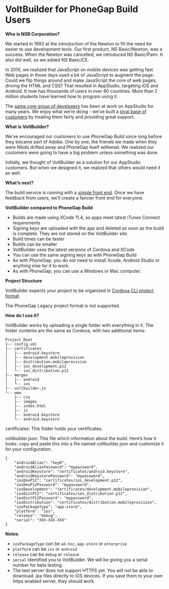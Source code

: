 # VoltBuilder for PhoneGap Build Users

**Who is NSB Corporation?**

We started in 1993 at the introduction of the Newton to fill the need for easier to use development tools. Our first product, NS Basic/Newton, was a success. When the Newton was cancelled, we introduced NS Basic/Palm. It also did well, so we added NS Basic/CE. 

In 2010, we realized that JavaScript on mobile devices was getting fast. Web pages in those days used a bit of JavaScript to augment the page: Could we flip things around and make JavaScript the core of web pages, driving the HTML and CSS? That resulted in AppStudio, targeting iOS and Android. It now has thousands of users in over 80 countries. More than 2 million students have learned how to program using it.

The [same core group of developers](https://www.nsbasic.com/app/team/) has been at work on AppStudio for many years. We enjoy what we’re doing - we’ve built a [loyal base of customers](https://www.nsbasic.com/app/kudos/) by treating them fairly and providing great support.

**What is VoltBuilder?**

We’ve encouraged our customers to use PhoneGap Build since long before they became part of Adobe. One by one, the friends we made when they were Nitobi drifted away and PhoneGap itself withered. We realized our customers were going to have a big problem unless something was done.

Initially, we thought of VoltBuilder as a solution for our AppStudio customers. But when we designed it, we realized that others would need it as well.

**What’s next?**

The build service is running with a [simple front end](http://99.237.86.51:22894/upload/helper.html). Once we have feedback from users, we’ll create a fancier front end for everyone.

**VoltBuilder compared to PhoneGap Build**

*   Builds are made using XCode 11.4, so apps meet latest iTunes Connect requirements
*   Signing keys are uploaded with the app and deleted as soon as the build is complete. They are not stored on the VoltBuilder site.
*   Build times can be faster
*   Builds can be smaller
*   VoltBuilder uses the latest versions of Cordova and XCode
*   You can use the same signing keys as with PhoneGap Build
*   As with PhoneGap, you do not need to install Xcode, Android Studio or anything else for it to work.
*   As with PhoneGap, you can use a Windows or Mac computer.

**Project Structure**

VoltBuilder expects your project to be organized in [Cordova CLI project format](http://docs.phonegap.com/phonegap-build/getting-started/app-project-structure/#cli-project).

The PhoneGap Legacy project format is not supported.

**How do I use it?**

VoltBuilder works by uploading a single folder with everything in it. The folder contents are the same as Cordova, with two additional items:
```
Project Root
├-- config.xml
├-- certificates
│   ├-- android.keystore
│   ├-- development.mobileprovision
│   ├-- distribution.mobileprovision
│   ├-- ios_development.p12
│   └-- ios_distribution.p12
├-- merges
│   ├-- android
│   └-- ios
├-- voltbuilder.js
└-- www
    ├-- css
    ├-- images
    ├-- index.html
    ├-- js
    ├-- android.keystore
    └-- android.keystore
```

certificates: This folder holds your certificates.

voltbuilder.json: This file which information about the build. Here’s how it looks: copy and paste this into a file named voltbuilder.json and customize it for your configuration.

```
{
    "androidAlias": "key0",
    "androidAliasPassword": "mypassword",
    "androidKeystore": "certificates/android.keystore",
    "androidKeystorePassword": "mypassword",
    "iosDevP12": "certificates/ios_development.p12",
    "iosDevP12Password": "mypassword",
    "iosDevelopment": "certificates/development.mobileprovision",
    "iosDistP12": "certificates/ios_distribution.p12",
    "iosDistP12Password": "mypassword",
    "iosDistribution": "certificates/distribution.mobileprovision",
    "iosPackageType": "app-store",
    "platform": "ios",
    "release": "debug",
    "serial": "XXX-XXX-XXX"
}
```

**Notes**:

*   `iosPackageType` can be `ad-hoc`, `app-store` or `enterprise`
*   `platform` can be `ios` or `android`
*   `release` can be `debug` or `release`
*   `serial` identified you to VoltBuilder. We will be giving you a serial number for beta testing.
*   The test server does not support HTTPS yet. You will not be able to download .ipa files directly to iOS devices. If you save them to your own https enabled server, they should work.

